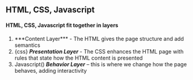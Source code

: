 ## HTML, CSS, Javascript

####	HTML, CSS, Javascript fit together in layers 

1. 	<html> ***Content Layer*** - The HTML gives the page structure and add semantics
2.	{css} 	***Presentation Layer*** - The CSS enhances the HTML page with rules that state how the HTML content is presented
3.	Javascript() ***Behavior Layer*** – this is where we change how the page behaves, adding interactivity
 